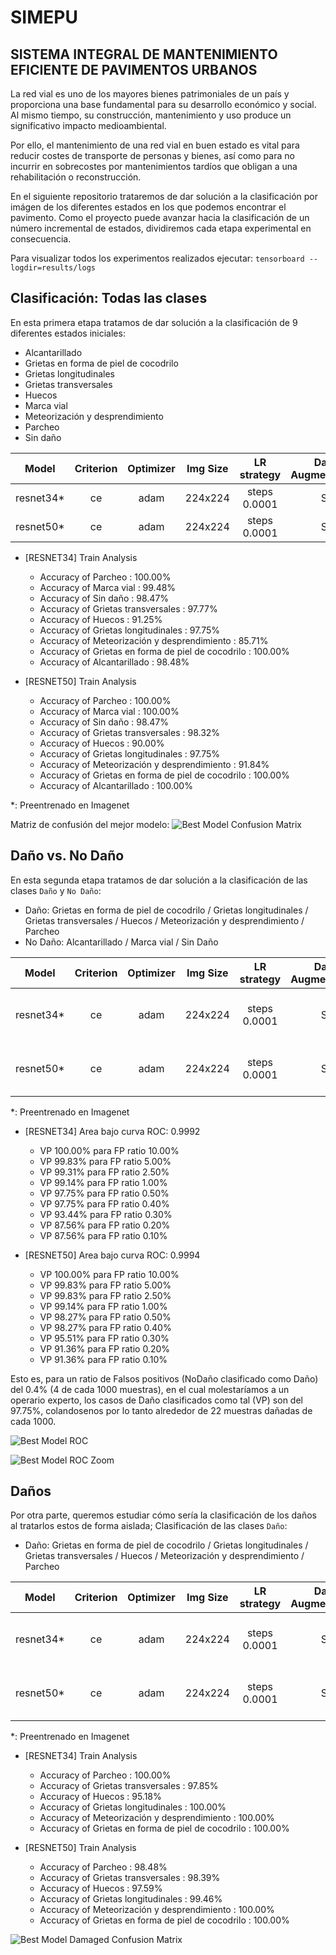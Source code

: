 # SIMEPU
## SISTEMA INTEGRAL DE MANTENIMIENTO EFICIENTE DE PAVIMENTOS URBANOS

La red vial es uno de los mayores bienes patrimoniales de un país y proporciona una base fundamental 
para su desarrollo económico y social. Al mismo tiempo, su construcción, mantenimiento y uso produce un 
significativo impacto medioambiental.

Por ello, el mantenimiento de una red vial en buen estado es vital para reducir costes de transporte de personas 
y bienes, así como para no incurrir en sobrecostes por mantenimientos tardíos que obligan a una 
rehabilitación o reconstrucción.

En el siguiente repositorio trataremos de dar solución a la clasificación por imágen de los diferentes estados
en los que podemos encontrar el pavimento. Como el proyecto puede avanzar hacia la clasificación de un número
incremental de estados, dividiremos cada etapa experimental en consecuencia. 

Para visualizar todos los experimentos realizados ejecutar: `tensorboard --logdir=results/logs`

## Clasificación: Todas las clases

En esta primera etapa tratamos de dar solución a la clasificación de 9 diferentes estados iniciales:
  - Alcantarillado
  - Grietas en forma de piel de cocodrilo
  - Grietas longitudinales
  - Grietas transversales
  - Huecos
  - Marca vial
  - Meteorización y desprendimiento
  - Parcheo
  - Sin daño

|     Model    | Criterion  | Optimizer |  Img Size  |  LR strategy  | Data Augmentation |      Extra       | Val Accuracy |
|:------------:|:----------:|:---------:|:----------:|:-------------:|:-----------------:|:----------------:|:------------:|
| resnet34*    |     ce     |    adam   |  224x224   |  steps 0.0001 |         Si        |   WeightedLoss   |    97.88%    |
| resnet50*    |     ce     |    adam   |  224x224   |  steps 0.0001 |         Si        |   WeightedLoss   |    98.21%    |

- [RESNET34] Train Analysis
  - Accuracy of Parcheo : 100.00% 
  - Accuracy of Marca vial : 99.48% 
  - Accuracy of Sin daño : 98.47% 
  - Accuracy of Grietas transversales : 97.77% 
  - Accuracy of Huecos : 91.25% 
  - Accuracy of Grietas longitudinales : 97.75% 
  - Accuracy of Meteorización y desprendimiento : 85.71% 
  - Accuracy of Grietas en forma de piel de cocodrilo : 100.00% 
  - Accuracy of Alcantarillado : 98.48% 

- [RESNET50] Train Analysis
  - Accuracy of Parcheo : 100.00% 
  - Accuracy of Marca vial : 100.00% 
  - Accuracy of Sin daño : 98.47% 
  - Accuracy of Grietas transversales : 98.32% 
  - Accuracy of Huecos : 90.00% 
  - Accuracy of Grietas longitudinales : 97.75% 
  - Accuracy of Meteorización y desprendimiento : 91.84% 
  - Accuracy of Grietas en forma de piel de cocodrilo : 100.00% 
  - Accuracy of Alcantarillado : 100.00% 

*: Preentrenado en Imagenet

Matriz de confusión del mejor modelo:
![Best Model Confusion Matrix](results/resnet50_adam_256to224_lr0.0001_DA_pretrained_Full/confusion_matrix.png "Best Model Confusion Matrix")

## Daño vs. No Daño

En esta segunda etapa tratamos de dar solución a la clasificación de las clases `Daño` y `No Daño`:
  - Daño: Grietas en forma de piel de cocodrilo / Grietas longitudinales / Grietas transversales / Huecos / Meteorización y desprendimiento / Parcheo
  - No Daño: Alcantarillado / Marca vial / Sin Daño

|     Model    | Criterion  | Optimizer |  Img Size  |  LR strategy  | Data Augmentation |      Extra       |   Accuracy   |
|:------------:|:----------:|:---------:|:----------:|:-------------:|:-----------------:|:----------------:|:------------:|
| resnet34*    |     ce     |    adam   |  224x224   |  steps 0.0001 |         Si        |   ------------   |    99.18%    |
| resnet50*    |     ce     |    adam   |  224x224   |  steps 0.0001 |         Si        |   ------------   |    99.34%    |

*: Preentrenado en Imagenet


- [RESNET34] Area bajo curva ROC: 0.9992
  - VP 100.00% para FP ratio 10.00%
  - VP 99.83% para FP ratio 5.00%
  - VP 99.31% para FP ratio 2.50%
  - VP 99.14% para FP ratio 1.00%
  - VP 97.75% para FP ratio 0.50%
  - VP 97.75% para FP ratio 0.40%
  - VP 93.44% para FP ratio 0.30%
  - VP 87.56% para FP ratio 0.20%
  - VP 87.56% para FP ratio 0.10%

- [RESNET50] Area bajo curva ROC: 0.9994
  - VP 100.00% para FP ratio 10.00%
  - VP 99.83% para FP ratio 5.00%
  - VP 99.83% para FP ratio 2.50%
  - VP 99.14% para FP ratio 1.00%
  - VP 98.27% para FP ratio 0.50%
  - VP 98.27% para FP ratio 0.40%
  - VP 95.51% para FP ratio 0.30%
  - VP 91.36% para FP ratio 0.20%
  - VP 91.36% para FP ratio 0.10%

Esto es, para un ratio de Falsos positivos (NoDaño clasificado como Daño) del 0.4% (4 de cada 1000 muestras), 
en el cual molestaríamos a un operario experto, los casos de Daño clasificados como tal (VP) son del 97.75%,
colandosenos por lo tanto alrededor de 22 muestras dañadas de cada 1000.

![Best Model ROC](results/resnet50_adam_256to224_lr0.0001_DA_pretrained_Binary/curva_ROC.png "Best Model ROC")

![Best Model ROC Zoom](results/resnet50_adam_256to224_lr0.0001_DA_pretrained_Binary/roc_zoom.png "Best Model ROC Zoom")
 
## Daños

Por otra parte, queremos estudiar cómo sería la clasificación de los daños al tratarlos estos de forma aislada; Clasificación de las clases `Daño`:
  - Daño: Grietas en forma de piel de cocodrilo / Grietas longitudinales / Grietas transversales / Huecos / Meteorización y desprendimiento / Parcheo
  
|     Model    | Criterion  | Optimizer |  Img Size  |  LR strategy  | Data Augmentation |      Extra       |   Accuracy   |
|:------------:|:----------:|:---------:|:----------:|:-------------:|:-----------------:|:----------------:|:------------:|
| resnet34*    |     ce     |    adam   |  224x224   |  steps 0.0001 |         Si        |   ------------   |    98.80%    |
| resnet50*    |     ce     |    adam   |  224x224   |  steps 0.0001 |         Si        |   ------------   |    99.14%    |

*: Preentrenado en Imagenet

- [RESNET34] Train Analysis
  - Accuracy of Parcheo : 100.00% 
  - Accuracy of Grietas transversales : 97.85% 
  - Accuracy of Huecos : 95.18% 
  - Accuracy of Grietas longitudinales : 100.00% 
  - Accuracy of Meteorización y desprendimiento : 100.00% 
  - Accuracy of Grietas en forma de piel de cocodrilo : 100.00%

- [RESNET50] Train Analysis  
  - Accuracy of Parcheo : 98.48% 
  - Accuracy of Grietas transversales : 98.39% 
  - Accuracy of Huecos : 97.59% 
  - Accuracy of Grietas longitudinales : 99.46% 
  - Accuracy of Meteorización y desprendimiento : 100.00% 
  - Accuracy of Grietas en forma de piel de cocodrilo : 100.00% 
  
 ![Best Model Damaged Confusion Matrix](results/resnet50_adam_256to224_lr0.0001_DA_pretrained_OnlyDamaged/confusion_matrix.png "Best Model Damaged Confusion Matrix")